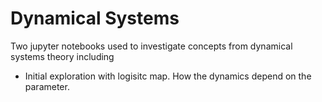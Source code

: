 # Dynamical Systems

Two jupyter notebooks used to investigate concepts from dynamical systems theory including
- Initial exploration with logisitc map. How the dynamics depend on the parameter.

